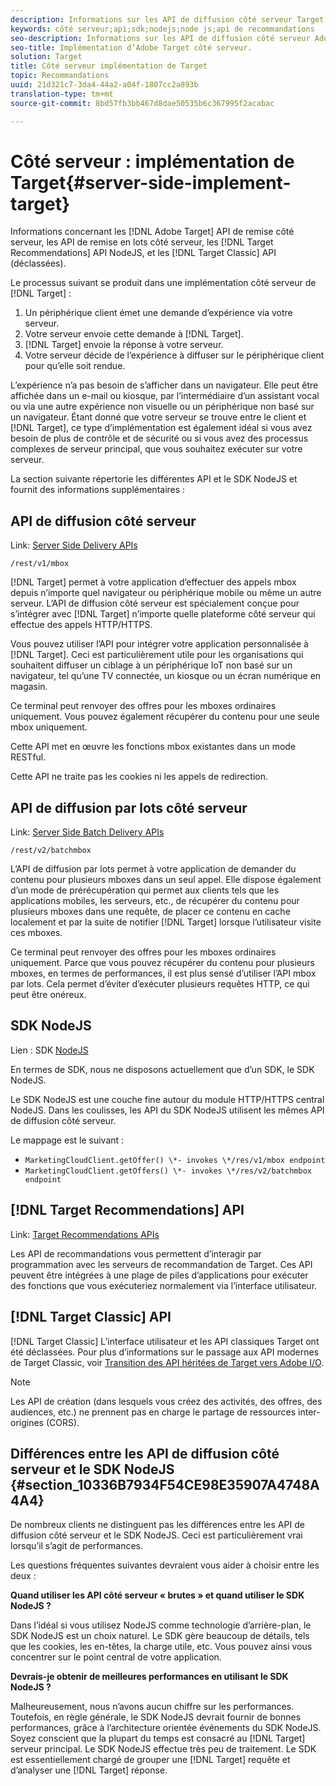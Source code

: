 ```yaml
---
description: Informations sur les API de diffusion côté serveur Target, les API de recommandation et le SDK NodeJS.
keywords: côté serveur;api;sdk;nodejs;node js;api de recommandations
seo-description: Informations sur les API de diffusion côté serveur Adobe Target, les API de recommandation et le SDK NodeJS.
seo-title: Implémentation d’Adobe Target côté serveur.
solution: Target
title: Côté serveur implémentation de Target
topic: Recommandations
uuid: 21d321c7-3da4-44a2-a04f-1807cc2a893b
translation-type: tm+mt
source-git-commit: 8bd57fb3bb467d8dae50535b6c367995f2acabac

---
```



# Côté serveur : implémentation de Target{#server-side-implement-target}

Informations concernant les [!DNL Adobe Target] API de remise côté serveur, les API de remise en lots côté serveur, les [!DNL Target Recommendations] API NodeJS, et les [!DNL Target Classic] API (déclassées).

Le processus suivant se produit dans une implémentation côté serveur de [!DNL Target] :

1. Un périphérique client émet une demande d’expérience via votre serveur.
1. Votre serveur envoie cette demande à [!DNL Target].
1. [!DNL Target] envoie la réponse à votre serveur.
1. Votre serveur décide de l’expérience à diffuser sur le périphérique client pour qu’elle soit rendue.

L’expérience n’a pas besoin de s’afficher dans un navigateur. Elle peut être affichée dans un e-mail ou kiosque, par l’intermédiaire d’un assistant vocal ou via une autre expérience non visuelle ou un périphérique non basé sur un navigateur. Étant donné que votre serveur se trouve entre le client et [!DNL Target], ce type d’implémentation est également idéal si vous avez besoin de plus de contrôle et de sécurité ou si vous avez des processus complexes de serveur principal, que vous souhaitez exécuter sur votre serveur.

La section suivante répertorie les différentes API et le SDK NodeJS et fournit des informations supplémentaires :

## API de diffusion côté serveur

Link: [Server Side Delivery APIs](https://developers.adobetarget.com/api/#server-side-delivery)

`/rest/v1/mbox`

[!DNL Target] permet à votre application d’effectuer des appels mbox depuis n’importe quel navigateur ou périphérique mobile ou même un autre serveur. L’API de diffusion côté serveur est spécialement conçue pour s’intégrer avec [!DNL Target] n’importe quelle plateforme côté serveur qui effectue des appels HTTP/HTTPS.

Vous pouvez utiliser l’API pour intégrer votre application personnalisée à [!DNL Target]. Ceci est particulièrement utile pour les organisations qui souhaitent diffuser un ciblage à un périphérique IoT non basé sur un navigateur, tel qu’une TV connectée, un kiosque ou un écran numérique en magasin.

Ce terminal peut renvoyer des offres pour les mboxes ordinaires uniquement. Vous pouvez également récupérer du contenu pour une seule mbox uniquement.

Cette API met en œuvre les fonctions mbox existantes dans un mode RESTful.

Cette API ne traite pas les cookies ni les appels de redirection.

## API de diffusion par lots côté serveur

Link: [Server Side Batch Delivery APIs](https://developers.adobetarget.com/api/#server-side-batch-delivery)

`/rest/v2/batchmbox`

L’API de diffusion par lots permet à votre application de demander du contenu pour plusieurs mboxes dans un seul appel. Elle dispose également d’un mode de prérécupération qui permet aux clients tels que les applications mobiles, les serveurs, etc., de récupérer du contenu pour plusieurs mboxes dans une requête, de placer ce contenu en cache localement et par la suite de notifier [!DNL Target] lorsque l’utilisateur visite ces mboxes.

Ce terminal peut renvoyer des offres pour les mboxes ordinaires uniquement. Parce que vous pouvez récupérer du contenu pour plusieurs mboxes, en termes de performances, il est plus sensé d’utiliser l’API mbox par lots. Cela permet d’éviter d’exécuter plusieurs requêtes HTTP, ce qui peut être onéreux.

## SDK NodeJS

Lien : SDK [NodeJS](https://www.npmjs.com/package/@adobe/target-node-client)

En termes de SDK, nous ne disposons actuellement que d’un SDK, le SDK NodeJS.

Le SDK NodeJS est une couche fine autour du module HTTP/HTTPS central NodeJS. Dans les coulisses, les API du SDK NodeJS utilisent les mêmes API de diffusion côté serveur.

Le mappage est le suivant :

* `MarketingCloudClient.getOffer() \*- invokes \*/res/v1/mbox endpoint`
* `MarketingCloudClient.getOffers() \*- invokes \*/res/v2/batchmbox endpoint`

## [!DNL Target Recommendations] API

Link: [Target Recommendations APIs](https://developers.adobetarget.com/api/recommendations)

Les API de recommandations vous permettent d’interagir par programmation avec les serveurs de recommandation de Target. Ces API peuvent être intégrées à une plage de piles d’applications pour exécuter des fonctions que vous exécuteriez normalement via l’interface utilisateur.

## [!DNL Target Classic] API

[!DNL Target Classic] L’interface utilisateur et les API classiques Target ont été déclassées. Pour plus d’informations sur le passage aux API modernes de Target Classic, voir [Transition des API héritées de Target vers Adobe I/O](../../c-implementing-target/c-api-and-sdk-overview/target-api-documentation.md#concept_3A31E26C8FAF49598152ACFE088BD4D2).

>[!NOTE]
>Les API de création (dans lesquels vous créez des activités, des offres, des audiences, etc.) ne prennent pas en charge le partage de ressources inter-origines (CORS).

## Différences entre les API de diffusion côté serveur et le SDK NodeJS {#section_10336B7934F54CE98E35907A4748A4A4}

De nombreux clients ne distinguent pas les différences entre les API de diffusion côté serveur et le SDK NodeJS. Ceci est particulièrement vrai lorsqu’il s’agit de performances.

Les questions fréquentes suivantes devraient vous aider à choisir entre les deux :

**Quand utiliser les API côté serveur « brutes » et quand utiliser le SDK NodeJS ?**

Dans l’idéal si vous utilisez NodeJS comme technologie d’arrière-plan, le SDK NodeJS est un choix naturel. Le SDK gère beaucoup de détails, tels que les cookies, les en-têtes, la charge utile, etc. Vous pouvez ainsi vous concentrer sur le point central de votre application.

**Devrais-je obtenir de meilleures performances en utilisant le SDK NodeJS ?**

Malheureusement, nous n’avons aucun chiffre sur les performances. Toutefois, en règle générale, le SDK NodeJS devrait fournir de bonnes performances, grâce à l’architecture orientée événements du SDK NodeJS. Soyez conscient que la plupart du temps est consacré au [!DNL Target] serveur principal. Le SDK NodeJS effectue très peu de traitement. Le SDK est essentiellement chargé de grouper une [!DNL Target] requête et d’analyser une [!DNL Target] réponse.
